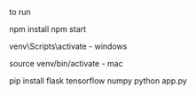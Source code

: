to run


npm install
npm start


venv\Scripts\activate  - windows

source venv/bin/activate - mac

pip install flask tensorflow numpy
python app.py